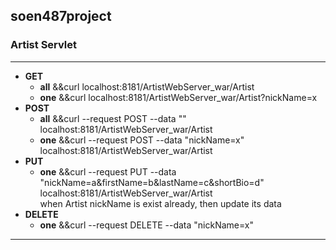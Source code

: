 ## soen487project
### Artist Servlet
---
+ **GET**  
    - **all** &&curl localhost:8181/ArtistWebServer_war/Artist
    - **one** &&curl localhost:8181/ArtistWebServer_war/Artist?nickName=x
+ **POST**  
    - **all** &&curl --request POST --data "" localhost:8181/ArtistWebServer_war/Artist
    - **one** &&curl --request POST --data "nickName=x" localhost:8181/ArtistWebServer_war/Artist
+ **PUT**  
    - **one** &&curl --request PUT --data "nickName=a&firstName=b&lastName=c&shortBio=d" localhost:8181/ArtistWebServer_war/Artist  
when Artist nickName is exist already, then update its data
+ **DELETE**  
    - **one** &&curl --request DELETE --data "nickName=x"
---

